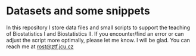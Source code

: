 # Datasets and some snippets


In this repository I store data files and small scripts to support the teaching of Biostatistics I and Biostatistics II. If you encounter/find an error or can adjust the script more optimally, please let me know. I will be glad. You can reach me at rost@ztf.jcu.cz

